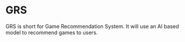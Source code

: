 # GRS
GRS is short for Game Recommendation System. It will use an AI based model to recommend games to users. 
